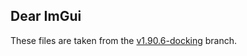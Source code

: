 ## Dear ImGui

These files are taken from the [v1.90.6-docking](https://github.com/ocornut/imgui/tree/v1.90.6-docking) branch.